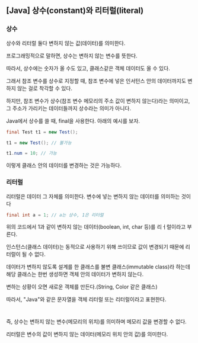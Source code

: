 ## [Java] 상수(constant)와 리터럴(literal)

### 상수

상수와 리터럴 둘다 변하지 않는 값(데이터)를 의미한다.

프로그래밍적으로 말하면, 상수는 변하지 않는 변수를 뜻한다.

따라서, 상수에는 숫자가 올 수도 있고, 클래스같은 객체 데이터도 올 수 있다.

그래서 참조 변수를 상수로 지정할 때, 참조 변수에 넣은 인서턴스 안의 데이터까지도 변하지 않는 걸로 착각할 수 있다.

하지만, 참조 변수가 상수(참조 변수 메모리의 주소 값이 변하지 않는다)라는 의미이고, 그 주소가 가리키는 데이터들까지 상수라는 의미가 아니다.

Java에서 상수를 쓸 때, final을 사용한다. 아래의 예시를 보자.

```Java
final Test t1 = new Test();

t1 = new Test(); // 불가능

t1.num = 10; // 가능
```

이렇게 클래스 안의 데이터를 변경하는 것은 가능하다.



### 리터럴

리터럴은 데이터 그 자체를 의미한다. 변수에 넣는 변하지 않는 데이터를 의미하는 것이다

```java
final int a = 1; // a는 상수, 1은 리터럴
```

위의 코드에서 1과 같이 변하지 않는 데이터(boolean, int, char 등)를 리ㅓ럴이라고 부른다.

인스턴스(클래스 데이터)는 동적으로 사용하기 위해 쓰이므로 값이 변경되기 때문에 리터럴이 될 수 없다.

데이터가 변하지 않도록 설계를 한 클래스를 불변 클래스(immutable class)라 하는데 해당 클래스는 한번 생성하면 객체 안의 데이터가 변하지 않는다. 

변하는 상황이 오면 새로운 객체를 만든다.(String, Color 같은 클래스)

따라서, "Java"와 같은 문자열을 객체 리터럴 또는 리터럴이라고 표현한다.


#


즉, 상수는 변하지 않는 변수(메모리의 위치)를 의미하며 메모리 값을 변경할 수 없다.

리터럴은 변수의 값이 변하지 않는 데이터(메모리 위치 안의 값)를 의미한다.



